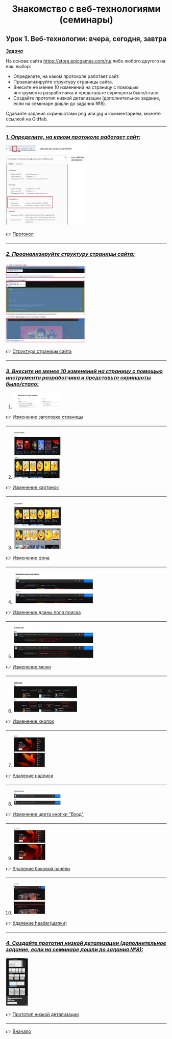 <a id="anchor"></a>

<center>

# Знакомство с веб-технологиями (семинары)

## Урок 1. Веб-технологии: вчера, сегодня, завтра

</center>

<u>***Задача***</u>

На основе сайта https://store.epicgames.com/ru/ либо любого другого на ваш выбор:

- Определите, на каком протоколе работает сайт.
- Проанализируйте структуру страницы сайта.
- Внесите не менее 10 изменений на страницу с помощью инструмента разработчика и представьте скриншоты было/стало.
- Создайте прототип низкой детализации (дополнительное задание, если на семинаре дошли до задания №8).

Сдавайте задания скриншотами png или jpg и комментарием, можете ссылкой на GitHab.

---

### <u>*1. Определите, на каком протоколе работает сайт:*</u>

<img src="pictures/protocol.jpg" height=250 width="250"/>

:point_right: [Протокол](https://github.com/ANT050/Introduction_to_web_technologies/blob/main/pictures/protocol.jpg "Открыть")

---

### <u>*2. Проанализируйте структуру страницы сайта:*</u>

<img src="pictures/page_structure.jpg" height=250 width="250"/>

:point_right: [Структура страницы сайта](https://github.com/ANT050/Introduction_to_web_technologies/blob/main/pictures/page_structure.jpg "Открыть")

---

### <u>*3. Внесите не менее 10 изменений на страницу с помощью инструмента разработчика и представьте скриншоты было/стало:*</u>

1. <img src="pictures/1_heading.jpg" height=50 width="150"/>

:point_right: [Изменение заголовка страницы](https://github.com/ANT050/Introduction_to_web_technologies/blob/main/pictures/1_heading.jpg "Открыть")

---

2. <img src="pictures/2_pictures.jpg" height=150 width="150"/>

:point_right: [Изменение картинок](https://github.com/ANT050/Introduction_to_web_technologies/blob/main/pictures/2_pictures.jpg "Открыть")

---

3. <img src="pictures/3_background.jpg" height=150 width="150"/>

:point_right: [Изменение фона](https://github.com/ANT050/Introduction_to_web_technologies/blob/main/pictures/3_background.jpg "Открыть")

---

4. <img src="pictures/4_search_field.jpg" height=100 width="250"/>

:point_right: [Изменение длины поля поиска](https://github.com/ANT050/Introduction_to_web_technologies/blob/main/pictures/4_search_field.jpg "Открыть")

---

5. <img src="pictures/5_menu.jpg" height=100 width="250"/>

:point_right: [Изменение меню](https://github.com/ANT050/Introduction_to_web_technologies/blob/main/pictures/5_menu.jpg "Открыть")

---

6. <img src="pictures/6_buttons.jpg" height=100 width="200"/>

:point_right: [Изменение кнопок](https://github.com/ANT050/Introduction_to_web_technologies/blob/main/pictures/6_buttons.jpg "Открыть")

---

7. <img src="pictures/7_record.jpg" height=100 width="100"/>

:point_right: [Удаление надписи](https://github.com/ANT050/Introduction_to_web_technologies/blob/main/pictures/7_record.jpg "Открыть")

---

8. <img src="pictures/8_button.jpg" height=50 width="150"/>

:point_right: [Изменение цвета кнопки "Вход"](https://github.com/ANT050/Introduction_to_web_technologies/blob/main/pictures/8_button.jpg "Открыть")

---

9. <img src="pictures/9_Removing_the_sidebar.jpg" height=100 width="100"/>

:point_right: [Удаление боковой панели](https://github.com/ANT050/Introduction_to_web_technologies/blob/main/pictures/9_Removing_the_sidebar.jpg "Открыть")

---

10. <img src="pictures/10_Removing_the_header.jpg" height=100 width="100"/>

:point_right: [Удаление header(шапки)](https://github.com/ANT050/Introduction_to_web_technologies/blob/main/pictures/10_Removing_the_header.jpg "Открыть")

---

### <u>*4. Создайте прототип низкой детализации (дополнительное задание, если на семинаре дошли до задания №8):*</u>

<img src="pictures/low_detail_prototype.jpg" height=150 width="70"/>

:point_right: [Прототип низкой детализации](https://github.com/ANT050/Introduction_to_web_technologies/blob/main/pictures/low_detail_prototype.jpg "Открыть")

---

:point_right: [Вначало](#anchor "Вернуться вначало")